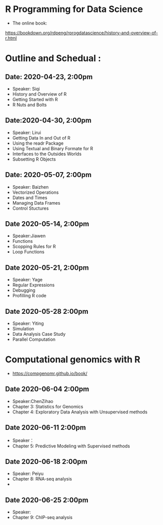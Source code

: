 # R Programming for Data Science 
* The online book: 

https://bookdown.org/rdpeng/rprogdatascience/history-and-overview-of-r.html

# Outline and Schedual :
## Date: 2020-04-23, 2:00pm 
* Speaker: Siqi
* History and Overview of R 
* Getting Started with R
* R Nuts and Bolts

## Date:2020-04-30, 2:00pm 
* Speaker: Lirui
* Getting Data In and Out of R 
* Using the readr Package 
* Using Textual and Binary Formate for R 
* Interfaces to the Outsides Worlds
* Subsetting R Objects

## Date: 2020-05-07, 2:00pm
* Speaker: Baizhen
* Vectorized Operations
* Dates and Times
* Managing Data Frames
* Control Stuctures

## Date 2020-05-14, 2:00pm
* Speaker:Jiawen
* Functions
* Scopping Rules for R 
* Loop Functions

## Date 2020-05-21, 2:00pm
* Speaker: Yage
* Regular Expressions
* Debugging 
* Profilling R code 

## Date 2020-05-28  2:00pm
* Speaker: Yiting
* Simulation
* Data Analysis Case Study 
* Parallel Computation 

#  Computational genomics with R 

* https://compgenomr.github.io/book/

## Date 2020-06-04 2:00pm 
* Speaker:ChenZihao
* Chapter 3: Statistics for Genomics
* Chapter 4: Exploratory Data Analysis with Unsupervised methods

## Date 2020-06-11 2:00pm
* Speaker： 
* Chapter 5: Predictive Modeling with Supervised methods

## Date 2020-06-18 2:00pm
* Speaker: Peiyu
* Chapter 8: RNA-seq analysis 
* 
## Date 2020-06-25 2:00pm 
* Speaker: 
* Chapter 9: ChIP-seq analysis 



